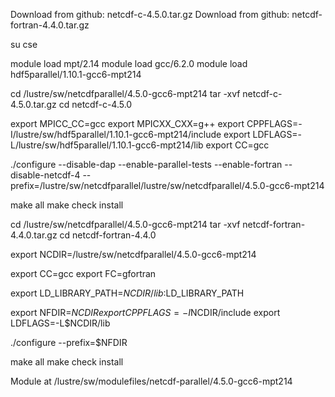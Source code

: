 Download from github: netcdf-c-4.5.0.tar.gz
Download from github: netcdf-fortran-4.4.0.tar.gz

su cse

module load mpt/2.14
module load gcc/6.2.0
module load hdf5parallel/1.10.1-gcc6-mpt214


cd /lustre/sw/netcdfparallel/4.5.0-gcc6-mpt214
tar -xvf netcdf-c-4.5.0.tar.gz
cd netcdf-c-4.5.0

export MPICC_CC=gcc
export MPICXX_CXX=g++
export CPPFLAGS=-I/lustre/sw/hdf5parallel/1.10.1-gcc6-mpt214/include
export LDFLAGS=-L/lustre/sw/hdf5parallel/1.10.1-gcc6-mpt214/lib
export CC=gcc 

./configure --disable-dap --enable-parallel-tests --enable-fortran --disable-netcdf-4 --prefix=/lustre/sw/netcdfparallel/lustre/sw/netcdfparallel/4.5.0-gcc6-mpt214

make all
make check install


cd /lustre/sw/netcdfparallel/4.5.0-gcc6-mpt214
tar -xvf netcdf-fortran-4.4.0.tar.gz
cd netcdf-fortran-4.4.0
  
export NCDIR=/lustre/sw/netcdfparallel/4.5.0-gcc6-mpt214

export CC=gcc
export FC=gfortran

export LD_LIBRARY_PATH=$NCDIR/lib:$LD_LIBRARY_PATH

export NFDIR=$NCDIR
export CPPFLAGS=-I$NCDIR/include
export LDFLAGS=-L$NCDIR/lib

./configure --prefix=$NFDIR

make all
make check install

Module at /lustre/sw/modulefiles/netcdf-parallel/4.5.0-gcc6-mpt214
